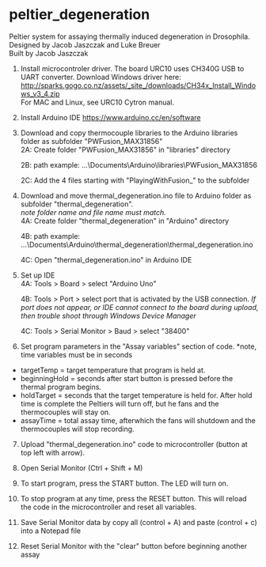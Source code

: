 # peltier_degeneration
Peltier system for assaying thermally induced degeneration in Drosophila.  
Designed by Jacob Jaszczak and Luke Breuer  
Built by Jacob Jaszczak

1) Install microcontroler driver. The board URC10 uses CH340G USB to UART converter. Download Windows driver here: http://sparks.gogo.co.nz/assets/_site_/downloads/CH34x_Install_Windows_v3_4.zip  
For MAC and Linux, see URC10 Cytron manual. 

2) Install Arduino IDE 
https://www.arduino.cc/en/software

3) Download and copy thermocouple libraries to the Arduino libraries folder as subfolder "PWFusion_MAX31856"  
	2A: Create folder "PWFusion_MAX31856" in "libraries" directory  
	
	2B: path example: ...\Documents\Arduino\libraries\PWFusion_MAX31856
	
	2C: Add the 4 files starting with "PlayingWithFusion_" to the subfolder 

4) Download and move thermal_degeneration.ino file to Arduino folder as subfolder "thermal_degeneration".  
		*note folder name and file name must match.*   
	4A: Create folder "thermal_degeneration" in "Arduino" directory  
	
	4B: path example: ...\Documents\Arduino\thermal_degeneration\thermal_degeneration.ino  
	
	4C: Open "thermal_degeneration.ino" in Arduino IDE 

5) Set up IDE  
	4A: Tools > Board > select "Arduino Uno"
	
	4B: Tools > Port > select port that is activated by the USB connection.
						*If port does not appear, or IDE cannot connect to the board during upload, then trouble shoot through Windows Device Manager*

	4C: Tools > Serial Monitor > Baud > select "38400"

6) Set program parameters in the "Assay variables" section of code. *note, time variables must be in seconds
  - targetTemp = target temperature that program is held at. 
  - beginningHold = seconds after start button is pressed before the thermal program begins.
  - holdTarget = seconds that the target temperature is held for. After hold time is complete the Peltiers will turn off, but he fans and the thermocouples will stay on. 
  - assayTime = total assay time, afterwhich the fans will shutdown and the thermocouples will stop recording. 
  
7) Upload "thermal_degeneration.ino" code to microcontroller (button at top left with arrow). 

8) Open Serial Monitor (Ctrl + Shift + M)

9) To start program, press the START button. The LED will turn on. 

10) To stop program at any time, press the RESET button. This will reload the code in the microcontroller and reset all variables. 

11) Save Serial Monitor data by copy all (control + A) and paste (control + c) into a Notepad file

12) Reset Serial Monitor with the "clear" button before beginning another assay 
